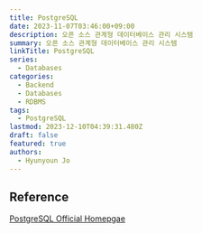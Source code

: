 ```yaml
---
title: PostgreSQL
date: 2023-11-07T03:46:00+09:00
description: 오픈 소스 관계형 데이터베이스 관리 시스템
summary: 오픈 소스 관계형 데이터베이스 관리 시스템
linkTitle: PostgreSQL
series:
  - Databases
categories:
  - Backend
  - Databases
  - RDBMS
tags:
  - PostgreSQL
lastmod: 2023-12-10T04:39:31.480Z
draft: false
featured: true
authors:
  - Hyunyoun Jo
---
```


## Reference

[PostgreSQL Official Homepgae](https://www.postgresql.org/)
